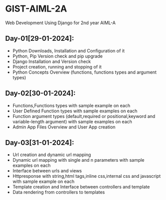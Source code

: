 # GIST-AIML-2A
Web Development Using Django for 2nd year AIML-A

## Day-01[29-01-2024]:
  - Python Downloads, Installation and Configuration of it
  - Python, Pip Version check and pip upgrade
  - Django Installation and Version check
  - Project creation, running and stopping of it
  - Python Concepts Overview (functions, functions types and argument types)

## Day-02[30-01-2024]:
  - Functions,Functions types with sample example on each
  - User Defined Function types with sample examples on each
  - Function argument types (default,required or positional,keyword and variable-length argument) with sample examples on each
  - Admin App Files Overview and User App creation

## Day-03[31-01-2024]:
  - Url creation and dynamic url mapping
  - Dynamic url mapping with single and n parameters with sample examples on each
  - Interface between urls and views
  - Httpresponse with string,html tags,inline css,internal css and javascript with sample example on each
  - Template creation and Interface between controllers and template
  - Data rendering from controllers to templates
  


